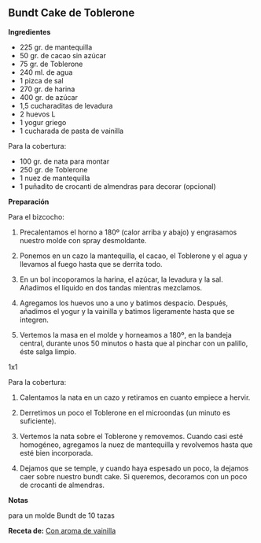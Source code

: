 ## Bundt Cake de Toblerone

**Ingredientes**

- 225 gr. de mantequilla
- 50 gr. de cacao sin azúcar
- 75 gr. de Toblerone
- 240 ml. de agua
- 1 pizca de sal
- 270 gr. de harina
- 400 gr. de azúcar
- 1,5 cucharaditas de levadura
- 2 huevos L
- 1 yogur griego
- 1 cucharada de pasta de vainilla

Para la cobertura:

- 100 gr. de nata para montar
- 250 gr. de Toblerone
- 1 nuez de mantequilla
- 1 puñadito de crocanti de almendras para decorar (opcional)

**Preparación**

Para el bizcocho:

1. Precalentamos el horno a 180º (calor arriba y abajo) y engrasamos nuestro molde con spray desmoldante.

2. Ponemos en un cazo la mantequilla, el cacao, el Toblerone y el agua y llevamos al fuego hasta que se derrita todo.

3. En un bol incoporamos la harina, el azúcar, la levadura y la sal. Añadimos el líquido en dos tandas mientras mezclamos.

4. Agregamos los huevos uno a uno y batimos despacio. Después, añadimos el yogur y la vainilla y batimos ligeramente hasta que se integren.

5. Vertemos la masa en el molde y horneamos a 180º, en la bandeja central, durante unos 50 minutos o hasta que al pinchar con un palillo, éste salga limpio.


1x1

Para la cobertura:

1. Calentamos la nata en un cazo y retiramos en cuanto empiece a hervir.

2. Derretimos un poco el Toblerone en el microondas (un minuto es suficiente).

3. Vertemos la nata sobre el Toblerone y removemos. Cuando casi esté homogéneo, agregamos la nuez de mantequilla y revolvemos hasta que esté bien incorporada.

4. Dejamos que se temple, y cuando haya espesado un poco, la dejamos caer sobre nuestro bundt cake. Si queremos, decoramos con un poco de crocanti de almendras.

**Notas**

para un molde Bundt de 10 tazas

**Receta de:** [Con aroma de vainilla](http://conaromadevainilla.blogspot.com.es/2014/11/bundt-cake-de-chocolate-toblerone.html)